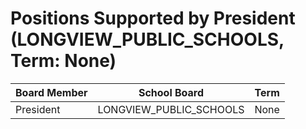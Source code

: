 # Positions Supported by President (LONGVIEW_PUBLIC_SCHOOLS, Term: None)

| Board Member | School Board | Term |
|--------------|--------------|------|
| President | LONGVIEW_PUBLIC_SCHOOLS | None |

